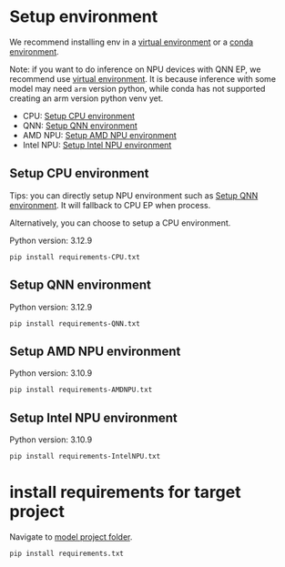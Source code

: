 # Setup environment
We recommend installing env in a [virtual environment](https://docs.python.org/3/library/venv.html) or a [conda environment](https://docs.conda.io/projects/conda/en/latest/user-guide/tasks/manage-environments.html).

Note: if you want to do inference on NPU devices with QNN EP, we recommend use [virtual environment](https://docs.python.org/3/library/venv.html). It is because inference with some model may need `arm` version python, while conda has not supported creating an arm version python venv yet.

- CPU: [Setup CPU environment](#setup-cpu-environment)
- QNN: [Setup QNN environment](#setup-qnn-environment)
- AMD NPU: [Setup AMD NPU environment](#setup-amd-npu-environment)
- Intel NPU: [Setup Intel NPU environment](#setup-intel-npu-environment)

## Setup CPU environment
Tips: you can directly setup NPU environment such as [Setup QNN environment](#setup-qnn-environment). It will fallback to CPU EP when process.

Alternatively, you can choose to setup a CPU environment.

Python version: 3.12.9
```
pip install requirements-CPU.txt
```

## Setup QNN environment
Python version: 3.12.9
```
pip install requirements-QNN.txt
```

## Setup AMD NPU environment
Python version: 3.10.9
```
pip install requirements-AMDNPU.txt
```

## Setup Intel NPU environment
Python version: 3.10.9
```
pip install requirements-IntelNPU.txt
```

# install requirements for target project
Navigate to [model project folder](./README.md#model-files).
```
pip install requirements.txt
```
